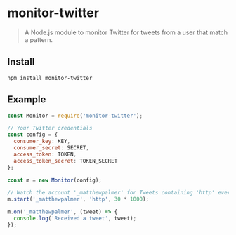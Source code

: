 # monitor-twitter
> A Node.js module to monitor Twitter for tweets from a user that match a pattern.

## Install

`npm install monitor-twitter`


## Example

```js
const Monitor = require('monitor-twitter');

// Your Twitter credentials
const config = {
  consumer_key: KEY,
  consumer_secret: SECRET,
  access_token: TOKEN,
  access_token_secret: TOKEN_SECRET 
};

const m = new Monitor(config);

// Watch the account '_matthewpalmer' for Tweets containing 'http' every 30 seconds.
m.start('_matthewpalmer', 'http', 30 * 1000);

m.on('_matthewpalmer', (tweet) => {
  console.log('Received a tweet', tweet);
});
```
